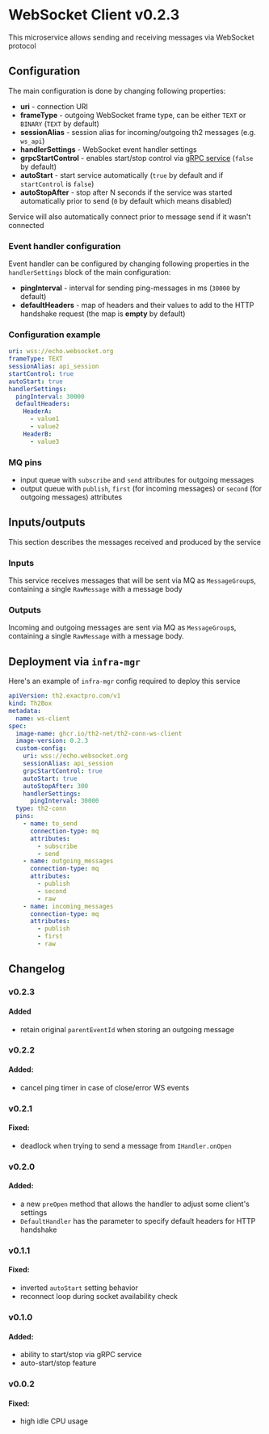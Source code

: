 # WebSocket Client v0.2.3

This microservice allows sending and receiving messages via WebSocket protocol

## Configuration

The main configuration is done by changing following properties:

+ **uri** - connection URI
+ **frameType** - outgoing WebSocket frame type, can be either `TEXT` or `BINARY` (`TEXT` by default)
+ **sessionAlias** - session alias for incoming/outgoing th2 messages (e.g. `ws_api`)
+ **handlerSettings** - WebSocket event handler settings
+ **grpcStartControl** - enables start/stop control via [gRPC service](https://github.com/th2-net/th2-grpc-conn/blob/master/src/main/proto/th2_grpc_conn/conn.proto#L24) (`false` by default)
+ **autoStart** - start service automatically (`true` by default and if `startControl` is `false`)
+ **autoStopAfter** - stop after N seconds if the service was started automatically prior to send (`0` by default which means disabled)

Service will also automatically connect prior to message send if it wasn't connected

### Event handler configuration

Event handler can be configured by changing following properties in the `handlerSettings` block of the main configuration:

+ **pingInterval** - interval for sending ping-messages in ms (`30000` by default)
+ **defaultHeaders** - map of headers and their values to add to the HTTP handshake request (the map is **empty** by default)

### Configuration example

```yaml
uri: wss://echo.websocket.org
frameType: TEXT
sessionAlias: api_session
startControl: true
autoStart: true
handlerSettings:
  pingInterval: 30000
  defaultHeaders:
    HeaderA:
      - value1
      - value2
    HeaderB:
      - value3
```

### MQ pins

* input queue with `subscribe` and `send` attributes for outgoing messages
* output queue with `publish`, `first` (for incoming messages) or `second` (for outgoing messages) attributes

## Inputs/outputs

This section describes the messages received and produced by the service

### Inputs

This service receives messages that will be sent via MQ as `MessageGroup`s, containing a single `RawMessage` with a message body

### Outputs

Incoming and outgoing messages are sent via MQ as `MessageGroup`s, containing a single `RawMessage` with a message body.

## Deployment via `infra-mgr`

Here's an example of `infra-mgr` config required to deploy this service

```yaml
apiVersion: th2.exactpro.com/v1
kind: Th2Box
metadata:
  name: ws-client
spec:
  image-name: ghcr.io/th2-net/th2-conn-ws-client
  image-version: 0.2.3
  custom-config:
    uri: wss://echo.websocket.org
    sessionAlias: api_session
    grpcStartControl: true
    autoStart: true
    autoStopAfter: 300
    handlerSettings:
      pingInterval: 30000
  type: th2-conn
  pins:
    - name: to_send
      connection-type: mq
      attributes:
        - subscribe
        - send
    - name: outgoing_messages
      connection-type: mq
      attributes:
        - publish
        - second
        - raw
    - name: incoming_messages
      connection-type: mq
      attributes:
        - publish
        - first
        - raw 
```

## Changelog

### v0.2.3

#### Added

* retain original `parentEventId` when storing an outgoing message

### v0.2.2

#### Added:

* cancel ping timer in case of close/error WS events

### v0.2.1

#### Fixed:

* deadlock when trying to send a message from `IHandler.onOpen`

### v0.2.0

#### Added:

* a new `preOpen` method that allows the handler to adjust some client's settings
* `DefaultHandler` has the parameter to specify default headers for HTTP handshake

### v0.1.1

#### Fixed:

* inverted `autoStart` setting behavior
* reconnect loop during socket availability check

### v0.1.0

#### Added:

* ability to start/stop via gRPC service
* auto-start/stop feature

### v0.0.2

#### Fixed:

* high idle CPU usage
